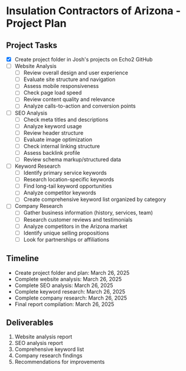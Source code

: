 # Insulation Contractors of Arizona - Project Plan

## Project Tasks

- [x] Create project folder in Josh's projects on Echo2 GitHub
- [ ] Website Analysis
  - [ ] Review overall design and user experience
  - [ ] Evaluate site structure and navigation
  - [ ] Assess mobile responsiveness
  - [ ] Check page load speed
  - [ ] Review content quality and relevance
  - [ ] Analyze calls-to-action and conversion points
- [ ] SEO Analysis
  - [ ] Check meta titles and descriptions
  - [ ] Analyze keyword usage
  - [ ] Review header structure
  - [ ] Evaluate image optimization
  - [ ] Check internal linking structure
  - [ ] Assess backlink profile
  - [ ] Review schema markup/structured data
- [ ] Keyword Research
  - [ ] Identify primary service keywords
  - [ ] Research location-specific keywords
  - [ ] Find long-tail keyword opportunities
  - [ ] Analyze competitor keywords
  - [ ] Create comprehensive keyword list organized by category
- [ ] Company Research
  - [ ] Gather business information (history, services, team)
  - [ ] Research customer reviews and testimonials
  - [ ] Analyze competitors in the Arizona market
  - [ ] Identify unique selling propositions
  - [ ] Look for partnerships or affiliations

## Timeline
- Create project folder and plan: March 26, 2025
- Complete website analysis: March 26, 2025
- Complete SEO analysis: March 26, 2025
- Complete keyword research: March 26, 2025
- Complete company research: March 26, 2025
- Final report compilation: March 26, 2025

## Deliverables
1. Website analysis report
2. SEO analysis report
3. Comprehensive keyword list
4. Company research findings
5. Recommendations for improvements